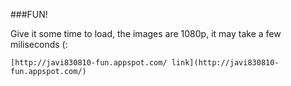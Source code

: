 ###FUN!

Give it some time to load, the images are 1080p, it may take a few miliseconds (:

	[http://javi830810-fun.appspot.com/ link](http://javi830810-fun.appspot.com/)
	

